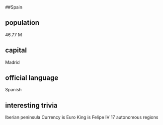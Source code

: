 ##Spain
## population
46.77 M


## capital
Madrid

 
## official language
Spanish


## interesting trivia
Iberian peninsula
Currency is Euro
King is Felipe IV
17 autonomous regions



